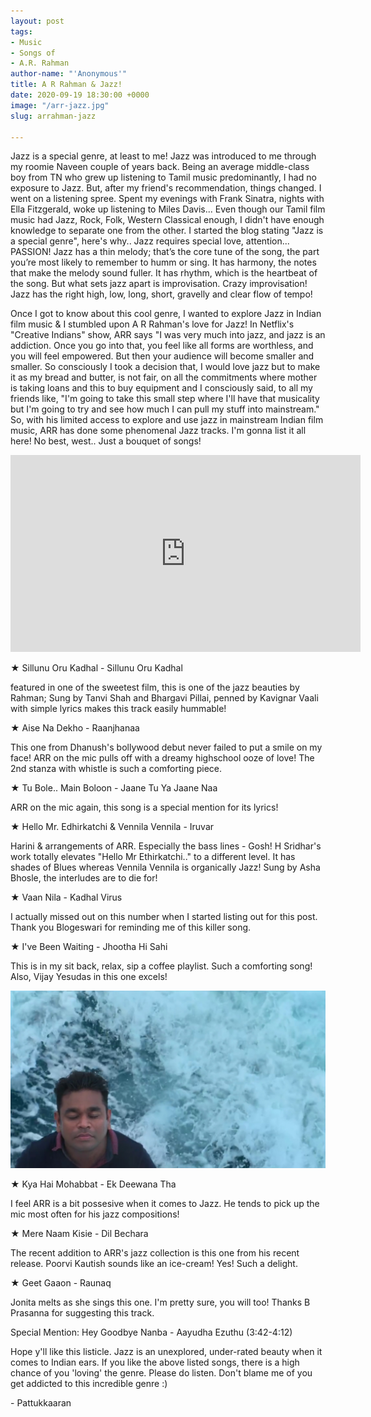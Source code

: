 ```yaml
---
layout: post
tags:
- Music
- Songs of
- A.R. Rahman
author-name: "'Anonymous'"
title: A R Rahman & Jazz!
date: 2020-09-19 18:30:00 +0000
image: "/arr-jazz.jpg"
slug: arrahman-jazz

---
```

Jazz is a special genre, at least to me! Jazz was introduced to me through my roomie Naveen couple of years back. Being an average middle-class boy from TN who grew up listening to Tamil music predominantly, I had no exposure to Jazz. But, after my friend's recommendation, things changed. I went on a listening spree. Spent my evenings with Frank Sinatra, nights with Ella Fitzgerald, woke up listening to Miles Davis... Even though our Tamil film music had Jazz, Rock, Folk, Western Classical enough, I didn't have enough knowledge to separate one from the other. I started the blog stating "Jazz is a special genre", here's why.. Jazz requires special love, attention... PASSION! Jazz has a thin melody; that’s the core tune of the song, the part you’re most likely to remember to humm or sing. It has harmony, the notes that make the melody sound fuller. It has rhythm, which is the heartbeat of the song. But what sets jazz apart is improvisation. Crazy improvisation! Jazz has the right high, low, long, short, gravelly and clear flow of tempo!

Once I got to know about this cool genre, I wanted to explore Jazz in Indian film music & I stumbled upon A R Rahman's love for Jazz! In Netflix's "Creative Indians" show, ARR says "I was very much into jazz, and jazz is an addiction. Once you go into that, you feel like all forms are worthless, and you will feel empowered. But then your audience will become smaller and smaller. So consciously I took a decision that, I would love jazz but to make it as my bread and butter, is not fair, on all the commitments where mother is taking loans and this to buy equipment and I consciously said, to all my friends like, "I'm going to take this small step where I'll have that musicality but I'm going to try and see how much I can pull my stuff into mainstream." So, with his limited access to explore and use jazz in mainstream Indian film music, ARR has done some phenomenal Jazz tracks. I'm gonna list it all here! No best, west.. Just a bouquet of songs!

<iframe width="560" height="315" src="https://www.youtube.com/embed/videoseries?list=PLG0adnlkg_BiZBg4KcNx-V5OADsNWvO_9" frameborder="0" allow="accelerometer; autoplay; clipboard-write; encrypted-media; gyroscope; picture-in-picture" allowfullscreen></iframe>
<br>

★ Sillunu Oru Kadhal - Sillunu Oru Kadhal

featured in one of the sweetest film, this is one of the jazz beauties by Rahman; Sung by Tanvi Shah and Bhargavi Pillai, penned by Kavignar Vaali with simple lyrics makes this track easily hummable!

★ Aise Na Dekho - Raanjhanaa

This one from Dhanush's bollywood debut never failed to put a smile on my face! ARR on the mic pulls off with a dreamy highschool ooze of love! The 2nd stanza with whistle is such a comforting piece.

★ Tu Bole.. Main Boloon - Jaane Tu Ya Jaane Naa

ARR on the mic again, this song is a special mention for its lyrics!

★ Hello Mr. Edhirkatchi & Vennila Vennila - Iruvar

Harini & arrangements of ARR. Especially the bass lines - Gosh! H Sridhar's work totally elevates "Hello Mr Ethirkatchi.." to a different level. It has shades of Blues whereas Vennila Vennila is organically Jazz! Sung by Asha Bhosle, the interludes are to die for!

★ Vaan Nila - Kadhal Virus

I actually missed out on this number when I started listing out for this post. Thank you Blogeswari for reminding me of this killer song.

★ I've Been Waiting - Jhootha Hi Sahi

This is in my sit back, relax, sip a coffee playlist. Such a comforting song! Also, Vijay Yesudas in this one excels!

![](/img/arr-jazz-blog.jpg)

★ Kya Hai Mohabbat - Ek Deewana Tha

I feel ARR is a bit possesive when it comes to Jazz. He tends to pick up the mic most often for his jazz compositions!

★ Mere Naam Kisie - Dil Bechara

The recent addition to ARR's jazz collection is this one from his recent release. Poorvi Kautish sounds like an ice-cream! Yes! Such a delight.

★ Geet Gaaon - Raunaq

Jonita melts as she sings this one. I'm pretty sure, you will too! Thanks B Prasanna for suggesting this track.

Special Mention: Hey Goodbye Nanba - Aayudha Ezuthu (3:42-4:12)

Hope y'll like this listicle. Jazz is an unexplored, under-rated beauty when it comes to Indian ears. If you like the above listed songs, there is a high chance of you 'loving' the genre. Please do listen. Don't blame me of you get addicted to this incredible genre :)

\- Pattukkaaran